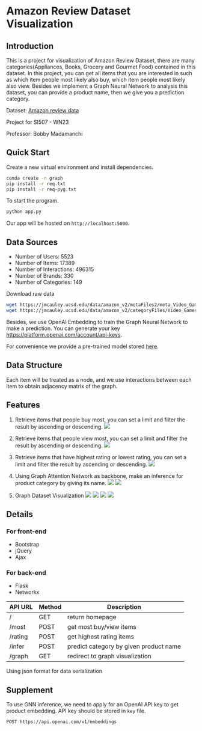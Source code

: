 # Amazon Review Dataset Visualization

## Introduction
This is a project for visualization of Amazon Review Dataset, there are many categories(Appliances, Books, Grocery and Gourmet Food) contained in this dataset.
In this project, you can get all items that you are interested in such as which item people most likely also buy,
which item people most likely also view. Besides we implement a Graph Neural Network to analysis this dataset, you can provide
a product name, then we give you a prediction category.

Dataset: [Amazon review data](https://cseweb.ucsd.edu/~jmcauley/datasets/amazon_v2/)

Project for SI507 - WN23 

Professor: Bobby Madamanchi

## Quick Start
Create a new virtual environment and install dependencies.
```bash
conda create -n graph
pip install -r req.txt
pip install -r req-pyg.txt
```
To start the program.
```bash
python app.py
```
Our app will be hosted on `http://localhost:5000`.

## Data Sources
- Number of Users: 5523
- Number of Items: 17389
- Number of Interactions: 496315
- Number of Brands: 330
- Number of Categories: 149

Download raw data
```bash
wget https://jmcauley.ucsd.edu/data/amazon_v2/metaFiles2/meta_Video_Games.json.gz
wget https://jmcauley.ucsd.edu/data/amazon_v2/categoryFiles/Video_Games.json.gz
```

Besides, we use OpenAI Embedding to train the Graph Neural Network to make a prediction. 
You can generate your key https://platform.openai.com/account/api-keys.

For convenience we provide a pre-trained model stored [here](./data/Video_Games/thre100/model.pt).

## Data Structure

Each item will be treated as a node, and we use interactions between each item to obtain adjacency matrix of the graph.

## Features
1. Retrieve items that people buy most, you can set a limit and filter the result by ascending or descending.
![](statics/most_buy.png)

2. Retrieve items that people view most, you can set a limit and filter the result by ascending or descending.
![](statics/most_view.png)

3. Retrieve items that have highest rating or lowest rating, you can set a limit and filter the result by ascending or descending.
![](statics/highest_rating.png)

4. Using Graph Attention Network as backbone, make an inference for product category by giving its name.
![](statics/infer1.png)
![](statics/infer2.png)

5. Graph Dataset Visualization
![](statics/graph_small1.png)
![](statics/graph_small2.png)
![](statics/graph_large1.png)
![](statics/graph_large2.png)

## Details
### For front-end
- Bootstrap
- jQuery
- Ajax

### For back-end
- Flask
- Networkx

|API URL|Method|Description|
|---|---|---|
|/|GET|return homepage|
|/most|POST|get most buy/view items|
|/rating|POST|get highest rating items|
|/infer|POST|predict category by given product name|
|/graph|GET|redirect to graph visualization|

Using json format for data serialization

## Supplement
To use GNN inference, we need to apply for an OpenAI API key to get product embedding.
API key should be stored in `key` file.

`POST https://api.openai.com/v1/embeddings`